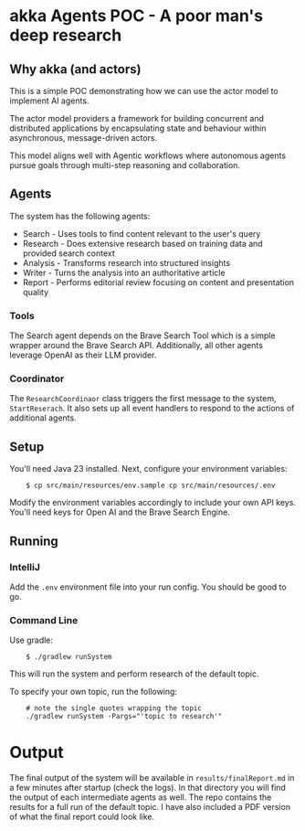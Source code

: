 # akka Agents POC - A poor man's deep research

## Why akka (and actors)

This is a simple POC demonstrating how we can use the actor model to implement AI agents.

The actor model providers a framework for building concurrent and distributed applications by encapsulating state 
and behaviour within asynchronous, message-driven actors.

This model aligns well with Agentic workflows where autonomous agents pursue goals through multi-step reasoning 
and collaboration.

## Agents

The system has the following agents:

* Search - Uses tools to find content relevant to the user's query
* Research - Does extensive research based on training data and provided search context
* Analysis - Transforms research into structured insights
* Writer - Turns the analysis into an authoritative article
* Report - Performs editorial review focusing on content and presentation quality

### Tools

The Search agent depends on the Brave Search Tool which is a simple wrapper around the Brave Search API. 
Additionally, all other agents leverage OpenAI as their LLM provider. 

### Coordinator

The `ResearchCoordinaor` class triggers the first message to the system, `StartReserach`. 
It also sets up all event handlers to respond to the actions of additional agents. 


## Setup

You'll need Java 23 installed. Next, configure your environment variables:

```
    $ cp src/main/resources/env.sample cp src/main/resources/.env
```

Modify the environment variables accordingly to include your own API keys. 
You'll need keys for Open AI  and the Brave Search Engine.

## Running


### IntelliJ

Add the `.env` environment file into your run config. You should be good to go.

### Command Line

Use gradle:

```
    $ ./gradlew runSystem
```

This will run the system and perform research of the default topic.

To specify your own topic, run the following:

```
    # note the single quotes wrapping the topic
    ./gradlew runSystem -Pargs="'topic to research'"
```

# Output

The final output of the system will be available in `results/finalReport.md` in a few minutes after startup (check the logs). 
In that directory you will find the output of each intermediate agents as well. 
The repo contains the results for a full run of the default topic. I have also included a PDF version of what the final report could look like. 